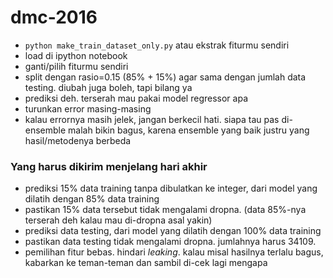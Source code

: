 # dmc-2016

- `python make_train_dataset_only.py` atau ekstrak fiturmu sendiri
- load di ipython notebook
- ganti/pilih fiturmu sendiri
- split dengan rasio=0.15 (85% + 15%) agar sama dengan jumlah data testing. diubah juga boleh, tapi bilang ya
- prediksi deh. terserah mau pakai model regressor apa
- turunkan error masing-masing
- kalau errornya masih jelek, jangan berkecil hati. siapa tau pas di-ensemble malah bikin bagus, karena ensemble yang baik justru yang hasil/metodenya berbeda

### Yang harus dikirim menjelang hari akhir

- prediksi 15% data training  tanpa dibulatkan ke integer, dari model yang dilatih dengan 85% data training
- pastikan 15% data tersebut tidak mengalami dropna. (data 85%-nya terserah deh kalau mau di-dropna asal yakin) 
- prediksi data testing, dari model yang dilatih dengan 100% data training
- pastikan data testing tidak mengalami dropna. jumlahnya harus 34109.
- pemilihan fitur bebas. hindari *leaking*. kalau misal hasilnya terlalu bagus, kabarkan ke teman-teman dan sambil di-cek lagi mengapa 
